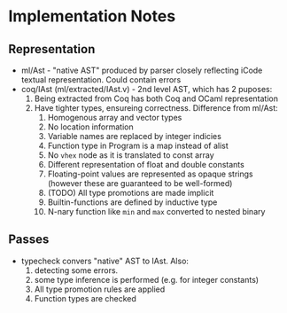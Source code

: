 
# Implementation Notes #

## Representation ##

* ml/Ast - "native AST" produced by parser closely reflecting iCode textual representation. Could contain errors
* coq/IAst (ml/extracted/IAst.v) - 2nd level AST, which has 2 puposes:
  1. Being extracted from Coq has both Coq and OCaml representation
  2. Have tighter types, ensureing correctness.  Difference from ml/Ast:
     1. Homogenous array and vector types
     2. No location information
     3. Variable names are replaced by integer indicies
     4. Function type in Program is a map instead of alist
     5. No `vhex` node as it is translated to const array
     6. Different representation of float and double constants
     7. Floating-point values are represented as opaque strings (however these are guaranteed to be well-formed)
     8. (TODO) All type promotions are made implicit
     9. Builtin-functions are defined by inductive type
     10. N-nary function like `min` and `max` converted to nested binary

## Passes ##

* typecheck convers "native" AST to IAst. Also:
  1. detecting some errors. 
  2. some type inference is performed (e.g. for integer constants)
  3. All type promotion rules are applied
  3. Function types are checked
